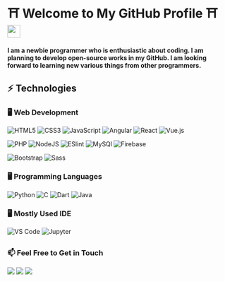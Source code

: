 # :shinto_shrine: Welcome to My GitHub Profile :shinto_shrine: <img src="https://github.com/TheDudeThatCode/TheDudeThatCode/blob/master/Assets/Hi.gif" width="29px">

#### I am a newbie programmer who is enthusiastic about coding. I am planning to develop open-source works in my GitHub. I am looking forward to learning new various things from other programmers. 

## :zap: Technologies

### :desktop_computer: Web Development
![HTML5](https://img.shields.io/badge/-HTML5-%23E44D27?style=flat-square&logo=html5&logoColor=ffffff)
![CSS3](https://img.shields.io/badge/-CSS3-%231572B6?style=flat-square&logo=css3)
![JavaScript](https://img.shields.io/badge/-JavaScript-%23F7DF1C?style=flat-square&logo=javascript&logoColor=000000&labelColor=%23F7DF1C&color=%23FFCE5A)
![Angular](https://img.shields.io/badge/Angular-%23DD0031.svg?style=flat-square&logo=angular&logoColor=white)
![React](https://img.shields.io/badge/-React-%23282C34?style=flat-square&logo=react)
![Vue.js](https://img.shields.io/badge/-Vue.js-%232c3e50?style=flat-square&logo=vue-dot-js&logoColor=000000)

![PHP](https://img.shields.io/badge/PHP-%23563D7C.svg?style=flat-square&logo=php&logoColor=white)
![NodeJS](https://img.shields.io/badge/Node.js-%2343853D.svg?style=flat-square&logo=node-dot-js&logoColor=white)
![ESlint](https://img.shields.io/badge/-ESLint-%234B32C3?style=flat-square&logo=eslint)
![MySQl](https://img.shields.io/badge/MySQL-%2300f.svg?style=flat-square&logo=mysql&logoColor=white)
![Firebase](https://img.shields.io/badge/Firebase-%23F05032.svg?style=flat-square&logo=firebase)

![Bootstrap](https://img.shields.io/badge/Bootstrap-%23563D7C.svg?style=flat-square&logo=bootstrap&logoColor=white)
![Sass](https://img.shields.io/badge/-Sass-%23CC6699?style=flat-square&logo=sass&logoColor=ffffff)

### :desktop_computer: Programming Languages
![Python](https://img.shields.io/badge/Python-%23282C34.svg?style=flat-square&logo=python&logoColor=blue)
![C](https://img.shields.io/badge/c-%2300599C.svg?style=flat-square&logo=c&logoColor=white)
![Dart](https://img.shields.io/badge/Dart-%230175C2.svg?style=flat-square&logo=dart&logoColor=white)
![Java](https://img.shields.io/badge/Java-%23ED8B00.svg?style=flat-square&logo=java&logoColor=white)

 ### :desktop_computer: Mostly Used IDE 
![VS Code](https://img.shields.io/badge/-VSCode-%23007ACC?style=flat-square&logo=visual-studio-code)
![Jupyter](https://img.shields.io/badge/Jupyter-%23F37626.svg?style=flat-square&logo=Jupyter&logoColor=white)

##
### :mailbox: Feel Free to Get in Touch
<!-- ![](https://img.shields.io/github/downloads/NorinOul/NorinOul/total?label=GitHub&logo=GitHub) -->
[![](https://img.shields.io/badge/GitHub-%23181717.svg?style=flat-square&logo=github&logoColor=white)](https://www.linkedin.com/in/norin-oul-452b89203/)
[![](https://img.shields.io/badge/LinkedIn-%23007ACC.svg?style=flat-square&logo=linkedin&logoColor=white)](https://www.linkedin.com/in/norin-oul-452b89203/)
[![](https://img.shields.io/badge/Gmail-%23E44D27.svg?style=flat-square&logo=gmail&logoColor=white)](mailto:oulnorin44@gmail.com)
